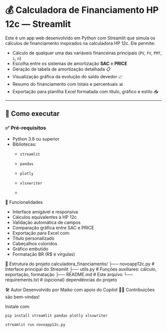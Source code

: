 # 💰 Calculadora de Financiamento HP 12c — Streamlit

Este é um app web desenvolvido em Python com Streamlit que simula os cálculos de financiamento inspirados na calculadora HP 12c. Ele permite:

- Cálculo de qualquer uma das variáveis financeiras principais (`PV`, `FV`, `PMT`, `i`, `n`)
- Escolha entre os sistemas de amortização **SAC** e **PRICE**
- Geração de tabela de amortização detalhada 📋
- Visualização gráfica da evolução do saldo devedor 📈
- Resumo do financiamento com totais e percentuais 📊
- Exportação para planilha Excel formatada com título, gráfico e estilo 📥

---

## 🚀 Como executar

### ✅ Pré-requisitos

- Python 3.8 ou superior
- Bibliotecas:
  - `streamlit`
  - `pandas`
  - `plotly`
  - `xlsxwriter`

  - 
🧠 Funcionalidades
- Interface amigável e responsiva
- Cálculos equivalentes à HP 12c
- Validação automática de campos
- Comparação gráfica entre SAC e PRICE
- Exportação para Excel com:
- Título personalizado
- Cabeçalhos coloridos
- Gráfico embutido
- Formatação BR (R$ e vírgulas)

📁 Estrutura do projeto
calculadora_financiamento/
├── novoapp12c.py        # Interface principal do Streamlit
├── utils.py             # Funções auxiliares: cálculo, exportação, formatação
├── README.md            # Este arquivo
└── requirements.txt     # (opcional) dependências do projeto

🛠️ Autor
Desenvolvido por Maiko com apoio do Copilot 🤖💙
Contribuições são bem-vindas!




Instale com:

```bash
pip install streamlit pandas plotly xlsxwriter

streamlit run novoapp12c.py


